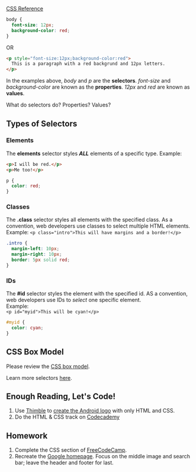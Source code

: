[CSS Reference](http://www.w3schools.com/cssref/default.asp)

```css
body {
  font-size: 12px;
  background-color: red;
}
```
OR

```html
<p style="font-size:12px;background-color:red">
  This is a paragraph with a red backgrund and 12px letters.
</p>
```

In the examples above, *body* and *p* are the **selectors**.
*font-size* and *background-color* are known as the **properties**.
*12px* and *red* are known as **values**.

What do selectors do? Properties? Values?

## Types of Selectors

### Elements
The **elements** selector styles ***ALL*** elements of a specific type.
Example:

```html
<p>I will be red.</p>
<p>Me too!</p>
```

```css
p {
  color: red;
}
```

### Classes
The **.class** selector styles all elements with the specified class.  As a convention, web developers use classes to select multiple HTML elements.  
Example:
`<p class="intro">This will have margins and a border!</p>`

```css
.intro {
  margin-left: 10px;
  margin-right: 10px;
  border: 5px solid red;
}
```

### IDs
The **#id** selector styles the element with the specified id.  AS a convention, web developers use IDs to *select* one specific element.  
Example:  
`<p id="myid">This will be cyan!</p>`

```css
#myid {
  color: cyan;
}
```

## CSS Box Model
Please review the [CSS box model](https://www.w3schools.com/css/css_boxmodel.asp).

Learn more selectors [here](http://www.w3schools.com/cssref/css_selectors.asp).

## Enough Reading, Let's Code!
1. Use [Thimble](https://thimble.mozilla.org/) to [create the Android logo](http://thecodeplayer.com/walkthrough/css3-android-logo) with only HTML and CSS.
2. Do the HTML & CSS track on [Codecademy](https://www.codecademy.com/)

## Homework
1. Complete the CSS section of [FreeCodeCamp](http://www.freecodecamp.com/).
2. Recreate the [Google homepage](https://www.google.com/).  Focus on the middle image and search bar; leave the header and footer for last.
